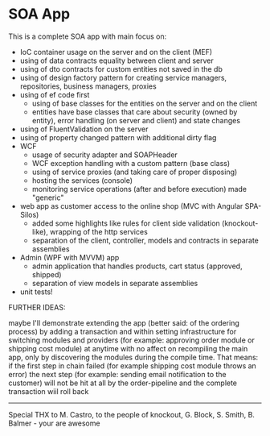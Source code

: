 # SOA App

This is a complete SOA app with main focus on:
  - IoC container usage on the server and on the client (MEF)
  - using of data contracts equality between client and server
  - using of dto contracts for custom entities not saved in the db 
  - using of design factory pattern for creating service managers, repositories, business managers, proxies
  - using of ef code first
      - using of base classes for the entities on the server and on the client
      - entities have base classes that care about security (owned by entity), error handling (on server and client) and state changes
  - using of FluentValidation on the server
  - using of property changed pattern with additional dirty flag
  - WCF 
      - usage of security adapter and SOAPHeader
      - WCF exception handling with a custom pattern (base class)
      - using of service proxies (and taking care of proper disposing)
      - hosting the services (console)
      - monitoring service operations (after and before execution) made "generic"
  - web app as customer access to the online shop (MVC with Angular SPA-Silos)
      - added some highlights like rules for client side validation (knockout-like), wrapping of the http services
      - separation of the client, controller, models and contracts in separate assemblies
  - Admin (WPF with MVVM) app
     - admin application that handles products, cart status (approved, shipped)
     - separation of view models in separate assemblies
  - unit tests!
  





  FURTHER IDEAS:
  
  maybe I'll demonstrate extending the app (better said: of the ordering process) by adding a transaction and within setting infrastructure for switching modules and providers (for example: approving order module or shipping cost module) at anytime with no affect on recompiling the main app, only by discovering the modules during the compile time.
  That means: if the first step in chain failed (for example shipping cost module throws an error) the next step (for example: sending email notification to the customer) will not be hit at all by the order-pipeline and the complete transaction wiil roll back

  
---------------------------------------------------------------------------------------------------------------------------------------
  
  
Special THX to M. Castro, to the people of knockout, G. Block, S. Smith, B. Balmer - your are awesome
